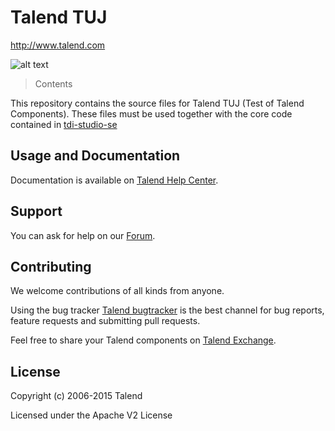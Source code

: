 # Talend TUJ
http://www.talend.com


![alt text](http://www.talend.com/sites/all/themes/talend_responsive/images/logo.png "Talend")


> Contents

This repository contains the source files for Talend TUJ (Test of Talend Components).
These files must be used together with the core code contained in [tdi-studio-se](https://github.com/Talend/tdi-studio-se)


## Usage and Documentation

Documentation is available on [Talend Help Center](http://help.talend.com/).


## Support 

You can ask for help on our [Forum](http://www.talend.com/services/global-technical-support).


## Contributing

We welcome contributions of all kinds from anyone.

Using the bug tracker [Talend bugtracker](http://jira.talendforge.org/) is the best channel for bug reports, feature requests and submitting pull requests.

Feel free to share your Talend components on [Talend Exchange](http://www.talendforge.org/exchange).


## License

Copyright (c) 2006-2015 Talend

Licensed under the Apache V2 License
